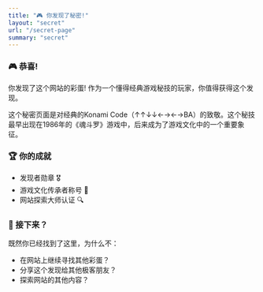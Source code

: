 ```yaml
---
title: "🎮 你发现了秘密!"
layout: "secret"
url: "/secret-page"
summary: "secret"
---
```


### 🎮 恭喜! 

你发现了这个网站的彩蛋! 作为一个懂得经典游戏秘技的玩家，你值得获得这个发现。

这个秘密页面是对经典的Konami Code（↑↑↓↓←→←→BA）的致敬。这个秘技最早出现在1986年的《魂斗罗》游戏中，后来成为了游戏文化中的一个重要象征。

### 🏆 你的成就

- 发现者勋章 🎖️
- 游戏文化传承者称号 👑
- 网站探索大师认证 🔍

### 💫 接下来？

既然你已经找到了这里，为什么不：
- 在网站上继续寻找其他彩蛋？
- 分享这个发现给其他极客朋友？
- 探索网站的其他内容？ 